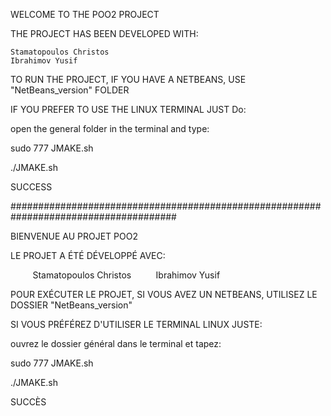 WELCOME TO THE POO2 PROJECT

THE PROJECT HAS BEEN  DEVELOPED WITH:

	Stamatopoulos Christos
	Ibrahimov Yusif


TO RUN THE PROJECT, IF YOU HAVE A NETBEANS, USE "NetBeans_version" FOLDER

IF YOU PREFER TO USE THE LINUX TERMINAL JUST Do:

open the general folder in the terminal and type:

sudo 777 JMAKE.sh

./JMAKE.sh

SUCCESS


######################################################################################


BIENVENUE AU PROJET POO2

LE PROJET A ÉTÉ DÉVELOPPÉ AVEC:

         Stamatopoulos Christos
         Ibrahimov Yusif


POUR EXÉCUTER LE PROJET, SI VOUS AVEZ UN NETBEANS, UTILISEZ LE DOSSIER "NetBeans_version"

SI VOUS PRÉFÉREZ D'UTILISER LE TERMINAL LINUX JUSTE:

ouvrez le dossier général dans le terminal et tapez:

sudo 777 JMAKE.sh

./JMAKE.sh

SUCCÈS

